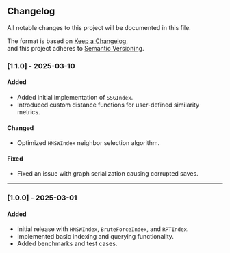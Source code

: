 ## Changelog

All notable changes to this project will be documented in this file.

The format is based on [Keep a Changelog](https://keepachangelog.com/en/1.0.0/),  
and this project adheres to [Semantic Versioning](https://semver.org/).

### [1.1.0] - 2025-03-10

#### Added

- Added initial implementation of `SSGIndex`.
- Introduced custom distance functions for user-defined similarity metrics.

#### Changed

- Optimized `HNSWIndex` neighbor selection algorithm.

#### Fixed

- Fixed an issue with graph serialization causing corrupted saves.

---

### [1.0.0] - 2025-03-01

#### Added

- Initial release with `HNSWIndex`, `BruteForceIndex`, and `RPTIndex`.
- Implemented basic indexing and querying functionality.
- Added benchmarks and test cases.
